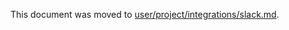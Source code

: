 This document was moved to [user/project/integrations/slack.md](../user/project/integrations/slack.md).
